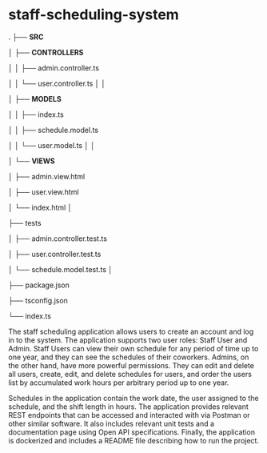 # staff-scheduling-system

.
├── **SRC**

│   ├── **CONTROLLERS**

│   │   ├── admin.controller.ts

│   │   └── user.controller.ts
│   │

│   ├── **MODELS**

│   │   ├── index.ts

│   │   ├── schedule.model.ts

│   │   └── user.model.ts
│   │

│   └── **VIEWS**

│       ├── admin.view.html

│       ├── user.view.html

│       └── index.html
│

├── tests

│   ├── admin.controller.test.ts

│   ├── user.controller.test.ts

│   └── schedule.model.test.ts
│

├── package.json

├── tsconfig.json

└── index.ts



The staff scheduling application allows users to create an account and log in to the system. The application supports two user roles: Staff User and Admin. Staff Users can view their own schedule for any period of time up to one year, and they can see the schedules of their coworkers. Admins, on the other hand, have more powerful permissions. They can edit and delete all users, create, edit, and delete schedules for users, and order the users list by accumulated work hours per arbitrary period up to one year.

Schedules in the application contain the work date, the user assigned to the schedule, and the shift length in hours. The application provides relevant REST endpoints that can be accessed and interacted with via Postman or other similar software. It also includes relevant unit tests and a documentation page using Open API specifications. Finally, the application is dockerized and includes a README file describing how to run the project.
